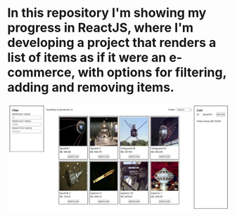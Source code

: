 # In this repository I'm showing my progress in ReactJS, where I'm developing a project that renders a list of items as if it were an e-commerce, with options for filtering, adding and removing items.

<img src="./template.png">
